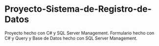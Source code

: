 # Proyecto-Sistema-de-Registro-de-Datos
Proyecto hecho con C# y SQL Server Management. Formulario hecho con C# y Query y Base de Datos hecho con SQL Server Management.
